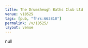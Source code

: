 ```yaml
---
title: The Drumsheugh Baths Club Ltd
venue: v18525
tags: [pub, "fhrs:663810"]
permalink: /v/18525/
layout: venue
---
```

null